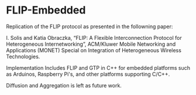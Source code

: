 # FLIP-Embedded

Replication of the FLIP protocol as presented in the followning paper:

I. Solis and Katia Obraczka, “FLIP: A Flexible Interconnection Protocol for Heterogeneous Internetworking”, ACM/Kluwer Mobile Networking and Applications (MONET) Special on Integration of Heterogeneous Wireless Technologies.

Implementation Includes FLIP and GTP in C++ for embedded platforms such as Arduinos, Raspberry Pi's, and other platforms supporting C/C++. 

Diffusion and Aggregation is left as future work.
